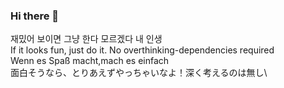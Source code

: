 ### Hi there 👋

재밌어 보이면 그냥 한다 모르겠다 내 인생\
If it looks fun, just do it. No overthinking-dependencies required\
Wenn es Spaß macht,mach es einfach\
面白そうなら、とりあえずやっちゃいなよ！深く考えるのは無し\



<!--
**PythonToGo/PythonToGo** is a ✨ _special_ ✨ repository because its `README.md` (this file) appears on your GitHub profile.

Here are some ideas to get you started:

- 🔭 I’m currently working on ...
- 🌱 I’m currently learning ...
- 👯 I’m looking to collaborate on ...
- 🤔 I’m looking for help with ...
- 💬 Ask me about ...
- 📫 How to reach me: ...
- 😄 Pronouns: ...
- ⚡ Fun fact: ...
-->
